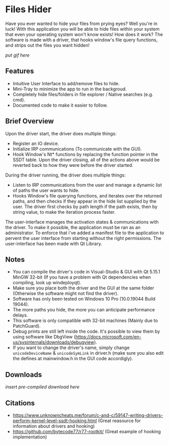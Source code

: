 # Files Hider
Have you ever wanted to hide your files from prying eyes? Well you're in luck! With this application you will be able to hide files within your system that even your operating system won't know exists!
How does it work? The software is made with a driver, that hooks window's file query functions, and strips out the files you want hidden!

*put gif here*

## Features
- Intuitive User Interface to add/remove files to hide.
- Mini-Tray to minimize the app to run in the backgroud.
- Completely hide files/folders in file explorer / Native searches (e.g. cmd).
- Documented code to make it easier to follow.

## Brief Overview
Upon the driver start, the driver does multiple things:
- Register an IO device.
- Initialize IRP communications (To communicate with the GUI).
- Hook Window's Nt\* functions by replacing the function pointer in the SSDT table.
Upon the driver closing, all of the actions above would be reverted back to how they were before the driver started.

During the driver running, the driver does multiple things:
- Listen to IRP communications from the user and manage a dynamic list of paths the user wants to hide.
- Hooks Window's file querying functions, and iterates over the returned paths, and then checks if they appear in the hide list supplied by the user. The driver first checks by path length if the path exists, then by string value, to make the iteration process faster.

The user-interface manages the activation states & communications with the driver. To make it possible, the application must be ran as an administrator. To enforce that i've added a manifest file to the application to pervent the user interface from starting without the right permissions.
The user-interface has been made with Qt Library.

## Notes
- You can compile the driver's code in Visual-Studio & GUI with Qt 5.15.1 MinGW 32-bit (If you have a problem with Qt dependencies when compiling, look up windeployqt).
- Make sure you place both the driver and the GUI at the same folder (Otherwise the software might not find the driver).
- Software has only been tested on Windows 10 Pro (10.0.19044 Build 19044).
- The more paths you hide, the more you can anticipate performance delays.
- This software is only compatible with 32-bit machines (Mainly due to PatchGuard).
- Debug prints are still left inside the code. It's possible to view them by using software like DbgView (https://docs.microsoft.com/en-us/sysinternals/downloads/debugview).
- If you want to change the driver's name, simply change `unicodeDeviceName` & `unicodeSymLink` in driver.h (make sure you also edit the defines at mainwindow.h in the GUI code accordigly).

## Downloads
*insert pre-compiled download here*

## Citations
- https://www.unknowncheats.me/forum/c-and-c/59147-writing-drivers-perform-kernel-level-ssdt-hooking.html (Great reasource for information about drivers and hooking)
- https://github.com/bytecode77/r77-rootkit/ (Great example of hooking implementation)